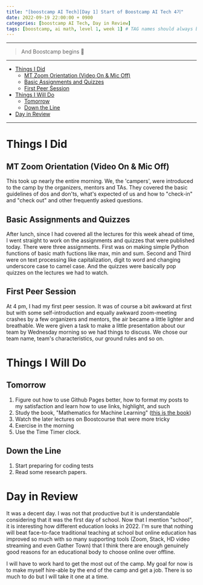 ```yaml
---
title: "[boostcamp AI Tech][Day 1] Start of Boostcamp AI Tech 4기"
date: 2022-09-19 22:00:00 + 0900
categories: [boostcamp AI Tech, Day in Review]
tags: [boostcamp, ai math, level 1, week 1]	# TAG names should always be lowercase
---
```


- - -
> And Boostcamp begins :rocket:
- - -

- [Things I Did](#things-i-did)
  - [MT Zoom Orientation (Video On & Mic Off)](#mt-zoom-orientation-video-on--mic-off)
  - [Basic Assignments and Quizzes](#basic-assignments-and-quizzes)
  - [First Peer Session](#first-peer-session)
- [Things I Will Do](#things-i-will-do)
  - [Tomorrow](#tomorrow)
  - [Down the Line](#down-the-line)
- [Day in Review](#day-in-review)

- - -


# Things I Did

## MT Zoom Orientation (Video On & Mic Off)
This took up nearly the entire morning. We, the 'campers', were introduced to the camp by the organizers, mentors and TAs. They covered the basic guidelines of dos and don'ts, what's expected of us and how to "check-in" and "check out" and other frequently asked questions.  

## Basic Assignments and Quizzes
After lunch, since I had covered all the lectures for this week ahead of time, I went straight to work on the assignments and quizzes that were published today. There were three assignments. First was on making simple Python functions of basic math fuctions like max, min and sum. Second and Third were on text processing like capitalization, digit to word and changing underscore case to camel case. And the quizzes were basically pop quizzes on the lectures we had to watch.

## First Peer Session
At 4 pm, I had my first peer session. It was of course a bit awkward at first but with some self-introduction and equally awkward zoom-meeting crashes by a few organizers and mentors, the air became a little lighter and breathable. We were given a task to make a little presentation about our team by Wednesday morning so we had things to discuss. We chose our team name, team's characteristics, our ground rules and so on.


# Things I Will Do

## Tomorrow
1. Figure out how to use Github Pages better, how to format my posts to my satisfaction and learn how to use links, highlight, and such
2. Study the book, "Mathematics for Machine Learning" ([this is the book](https://mml-book.github.io/book/mml-book.pdf))
3. Watch the later lectures on Boostcourse that were more tricky
4. Exercise in the morning
5. Use the Time Timer clock.

## Down the Line
1. Start preparing for coding tests
2. Read some research papers.

# Day in Review
It was a decent day. I was not that productive but it is understandable considering that it was the first day of school. Now that I mention "school", it is interesting how different education looks in 2022. I'm sure that nothing will beat face-to-face traditional teaching at school but online education has improved so much with so many supporting tools (Zoom, Stack, HD video streaming and even Gather Town) that I think there are enough genuinely good reasons for an educational body to choose online over offline.

I will have to work hard to get the most out of the camp. My goal for now is to make myself hire-able by the end of the camp and get a job. There is so much to do but I will take it one at a time.
